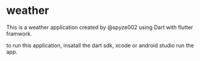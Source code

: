 # weather
This is a weather application created by @spyze002 using Dart with flutter framwork.

to run this application, insatall the dart sdk, xcode or android studio run the app.